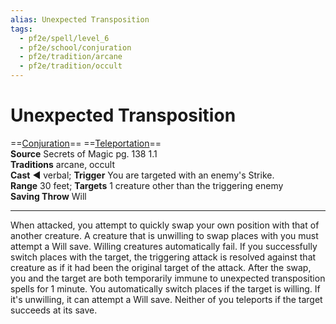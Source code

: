 ```yaml
---
alias: Unexpected Transposition
tags:
  - pf2e/spell/level_6
  - pf2e/school/conjuration
  - pf2e/tradition/arcane
  - pf2e/tradition/occult
---
```


# Unexpected Transposition

==[Conjuration](../../../Traits/Conjuration.md)== ==[Teleportation](../../../Traits/Teleportation.md)==  
__Source__ Secrets of Magic pg. 138 1.1  
**Traditions** arcane, occult  
**Cast** ◄ verbal; **Trigger** You are targeted with an enemy's Strike.  
**Range** 30 feet; **Targets** 1 creature other than the triggering enemy  
**Saving Throw** Will

---

When attacked, you attempt to quickly swap your own position with that of another creature. A creature that is unwilling to swap places with you must attempt a Will save. Willing creatures automatically fail. If you successfully switch places with the target, the triggering attack is resolved against that creature as if it had been the original target of the attack. After the swap, you and the target are both temporarily immune to unexpected transposition spells for 1 minute. You automatically switch places if the target is willing. If it's unwilling, it can attempt a Will save. Neither of you teleports if the target succeeds at its save.
